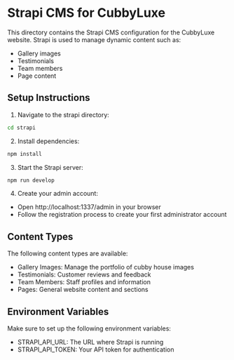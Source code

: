 # Strapi CMS for CubbyLuxe

This directory contains the Strapi CMS configuration for the CubbyLuxe website. Strapi is used to manage dynamic content such as:
- Gallery images
- Testimonials
- Team members
- Page content

## Setup Instructions

1. Navigate to the strapi directory:
```bash
cd strapi
```

2. Install dependencies:
```bash
npm install
```

3. Start the Strapi server:
```bash
npm run develop
```

4. Create your admin account:
- Open http://localhost:1337/admin in your browser
- Follow the registration process to create your first administrator account

## Content Types

The following content types are available:
- Gallery Images: Manage the portfolio of cubby house images
- Testimonials: Customer reviews and feedback
- Team Members: Staff profiles and information
- Pages: General website content and sections

## Environment Variables

Make sure to set up the following environment variables:
- STRAPI_API_URL: The URL where Strapi is running
- STRAPI_API_TOKEN: Your API token for authentication

